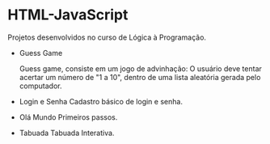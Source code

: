 # HTML-JavaScript

Projetos desenvolvidos no curso de Lógica à Programação.

- Guess Game
    
    Guess game, consiste em um jogo de advinhação:
    O usuário deve tentar acertar um número de "1 a 10", dentro de uma lista aleatória gerada pelo computador.
    
- Login e Senha
     Cadastro básico de login e senha.
     
- Olá Mundo
    Primeiros passos.

- Tabuada
    Tabuada Interativa.
